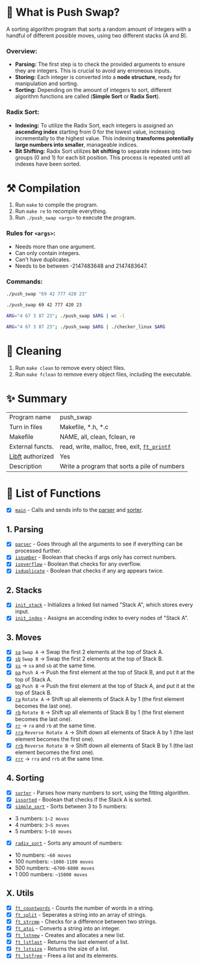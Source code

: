 # 🦊 What is Push Swap?

A sorting algorithm program that sorts a random amount of integers with a handful of different possible moves, using two different stacks (A and B).

### Overview:
- **Parsing:** The first step is to check the provided arguments to ensure they are integers. This is crucial to avoid any erroneous inputs.
- **Storing:** Each integer is converted into a **node structure**, ready for manipulation and sorting.
- **Sorting:** Depending on the amount of integers to sort, different algorithm functions are called (**Simple Sort** or **Radix Sort**).

### Radix Sort:
- **Indexing:** To utilize the Radix Sort, each integers is assigned an **ascending index** starting from 0 for the lowest value, increasing incrementally to the highest value. This indexing **transforms potentially large numbers into smaller**, manageable indices.
- **Bit Shifting:** Radix Sort utilizes **bit shifting** to separate indexes into two groups (0 and 1) for each bit position. This process is repeated until all indexes have been sorted.

# ⚒️ Compilation

1. Run `make` to compile the program.
2. Run `make re` to recompile everything.
3. Run `./push_swap <args>` to execute the program.

### Rules for `<args>`:
- Needs more than one argument.
- Can only contain integers.
- Can't have duplicates.
- Needs to be between -2147483648 and 2147483647.

### Commands:
```sh
./push_swap "69 42 777 420 23"
```
```sh
./push_swap 69 42 777 420 23
```
```sh
ARG="4 67 3 87 23"; ./push_swap $ARG | wc -l‎
```
```sh
ARG="4 67 3 87 23"; ./push_swap $ARG | ./checker_linux $ARG
```

# 🧼 Cleaning

1. Run `make clean` to remove every object files.
2. Run `make fclean` to remove every object files, including the executable.

# ✨ Summary

|     |     |
| --- | --- |
| Program name | push_swap |
| Turn in files | Makefile, *.h, *.c |
| Makefile | NAME, all, clean, fclean, re |
| External functs. | read, write, malloc, free, exit, [`ft_printf`](https://github.com/flmarsou/2.1-ft_printf) |
| [Libft](https://github.com/flmarsou/1-Libft) authorized | Yes |
| Description | Write a program that sorts a pile of numbers |

# 📑 List of Functions

- [x] [`main`](https://github.com/flmarsou/3.1-push_swap/blob/main/src/main.c) - Calls and sends info to the [parser](https://github.com/flmarsou/3.1-push_swap/blob/main/src/parsing/parser.c) and [sorter](https://github.com/flmarsou/3.1-push_swap/blob/main/src/sorting/sorter.c).

## 1. Parsing

- [x] [`parser`](https://github.com/flmarsou/3.1-push_swap/blob/main/src/parsing/parser.c) - Goes through all the arguments to see if everything can be processed further.
- [x] [`isnumber`](https://github.com/flmarsou/3.1-push_swap/blob/main/src/parsing/isnumber.c) - Boolean that checks if args only has correct numbers.
- [x] [`isoverflow`](https://github.com/flmarsou/3.1-push_swap/blob/main/src/parsing/isoverflow.c) - Boolean that checks for any overflow.
- [x] [`isduplicate`](https://github.com/flmarsou/3.1-push_swap/blob/main/src/parsing/isduplicate.c) - Boolean that checks if any arg appears twice.

## 2. Stacks

- [x] [`init_stack`](https://github.com/flmarsou/3.1-push_swap/blob/main/src/lists/init_stack.c) - Initializes a linked list named "Stack A", which stores every input.
- [x] [`init_index`](https://github.com/flmarsou/3.1-push_swap/blob/main/src/lists/init_index.c) - Assigns an accending index to every nodes of "Stack A".

## 3. Moves

- [x] [`sa`](https://github.com/flmarsou/3.1-push_swap/blob/main/src/lists/moves/sa.c) `Swap A` -> Swap the first 2 elements at the top of Stack A.
- [x] [`sb`](https://github.com/flmarsou/3.1-push_swap/blob/main/src/lists/moves/sb.c) `Swap B` -> Swap the first 2 elements at the top of Stack B.
- [x] [`ss`](https://github.com/flmarsou/3.1-push_swap/blob/main/src/lists/moves/ss.c)‎ -> `sa` and `sb` at the same time.
- [x] [`pa`](https://github.com/flmarsou/3.1-push_swap/blob/main/src/lists/moves/pa.c) `Push A` -> Push the first element at the top of Stack B, and put it at the top of Stack A.
- [x] [`pb`](https://github.com/flmarsou/3.1-push_swap/blob/main/src/lists/moves/pb.c) `Push B` -> Push the first element at the top of Stack A, and put it at the top of Stack B.
- [x] [`ra`](https://github.com/flmarsou/3.1-push_swap/blob/main/src/lists/moves/ra.c) `Rotate A` -> Shift up all elements of Stack A by 1 (the first element becomes the last one).
- [x] [`rb`](https://github.com/flmarsou/3.1-push_swap/blob/main/src/lists/moves/rb.c) `Rotate B` -> Shift up all elements of Stack B by 1 (the first element becomes the last one).
- [x] [`rr`](https://github.com/flmarsou/3.1-push_swap/blob/main/src/lists/moves/rr.c) -> `ra` and `rb` at the same time.
- [x] [`rra`](https://github.com/flmarsou/3.1-push_swap/blob/main/src/lists/moves/rra.c) `Reverse Rotate A` -> Shift down all elements of Stack A by 1 (the last element becomes the first one).
- [x] [`rrb`](https://github.com/flmarsou/3.1-push_swap/blob/main/src/lists/moves/rrb.c) `Reverse Rotate B` -> Shift down all elements of Stack B by 1 (the last element becomes the first one).
- [x] [`rrr`](https://github.com/flmarsou/3.1-push_swap/blob/main/src/lists/moves/rrr.c) -> `rra` and `rrb` at the same time.

## 4. Sorting
- [x] [`sorter`](https://github.com/flmarsou/3.1-push_swap/blob/main/src/sorting/sorter.c) - Parses how many numbers to sort, using the fitting algorithm.
- [x] [`issorted`](https://github.com/flmarsou/3.1-push_swap/blob/main/src/sorting/issorted.c) - Boolean that checks if the Stack A is sorted.
- [x] [`simple_sort`](https://github.com/flmarsou/3.1-push_swap/blob/main/src/sorting/simple_sort.c) - Sorts between 3 to 5 numbers:
- 3 numbers: `1~2 moves`
- 4 numbers: `3~5 moves`
- 5 numbers: `5~10 moves`
- [x] [`radix_sort`](https://github.com/flmarsou/3.1-push_swap/blob/main/src/sorting/radix_sort.c) - Sorts any amount of numbers:
- 10 numbers: `~60 moves`
- 100 numbers: `~1000-1100 moves`
- 500 numbers: `~6700-6800 moves`
- 1 000 numbers: `~15000 moves`

## X. Utils
- [x] [`ft_countwords`](https://github.com/flmarsou/3.1-push_swap/blob/main/src/utils/ft_countwords.c) - Counts the number of words in a string.
- [x] [`ft_split`](https://github.com/flmarsou/3.1-push_swap/blob/main/src/utils/ft_split.c) - Seperates a string into an array of strings.
- [x] [`ft_strcmp`](https://github.com/flmarsou/3.1-push_swap/blob/main/src/utils/ft_strcmp.c) - Checks for a difference between two strings.
- [x] [`ft_atoi`](https://github.com/flmarsou/3.1-push_swap/blob/main/src/utils/ft_atoi.c) - Converts a string into an integer.
- [x] [`ft_lstnew`](https://github.com/flmarsou/3.1-push_swap/blob/main/src/utils/ft_lstnew.c) - Creates and allocates a new list.
- [x] [`ft_lstlast`](https://github.com/flmarsou/3.1-push_swap/blob/main/src/utils/ft_lstlast.c) - Returns the last element of a list.
- [x] [`ft_lstsize`](https://github.com/flmarsou/3.1-push_swap/blob/main/src/utils/ft_lstnew.c) - Returns the size of a list.
- [x] [`ft_lstfree`](https://github.com/flmarsou/3.1-push_swap/blob/main/src/utils/ft_lstfree.c) - Frees a list and its elements.
